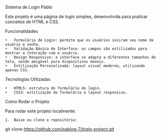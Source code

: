 Sistema de Login Pablo

Este projeto é uma página de login simples, desenvolvida para praticar conceitos de HTML e CSS.

Funcionalidades

	•	Formulário de Login: permite que os usuários insiram seu nome de usuário e senha.
	•	Validação Básica de Interface: os campos são estilizados para mostrar a interação com o usuário.
	•	Design Responsivo: a interface se adapta a diferentes tamanhos de tela, sendo amigável para dispositivos móveis.
	•	Estilização Personalizada: layout visual moderno, utilizando apenas CSS.

Tecnologias Utilizadas

	•	HTML5: estrutura do formulário de login.
	•	CSS3: estilização do formulário e layout responsivo.

Como Rodar o Projeto

Para rodar este projeto localmente:

	1.	Baixe ou clone o repositório:
 git clone https://github.com/pablog-7/login-project.git
